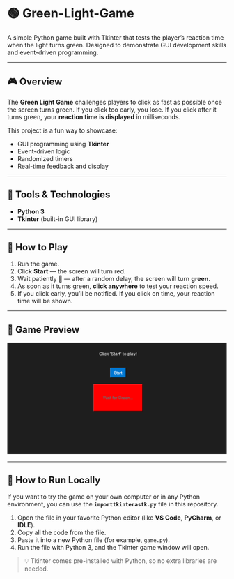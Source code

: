 # 🟢 Green-Light-Game

A simple Python game built with Tkinter that tests the player’s reaction time when the light turns green. Designed to demonstrate GUI development skills and event-driven programming.

---

## 🎮 Overview

The **Green Light Game** challenges players to click as fast as possible once the screen turns green. If you click too early, you lose. If you click after it turns green, your **reaction time is displayed** in milliseconds.

This project is a fun way to showcase:
- GUI programming using **Tkinter**
- Event-driven logic
- Randomized timers
- Real-time feedback and display

---

## 🧰 Tools & Technologies

- **Python 3**
- **Tkinter** (built-in GUI library)

---

## 📝 How to Play

1. Run the game.  
2. Click **Start** — the screen will turn red.  
3. Wait patiently 👀 — after a random delay, the screen will turn **green**.  
4. As soon as it turns green, **click anywhere** to test your reaction speed.  
5. If you click early, you’ll be notified. If you click on time, your reaction time will be shown.

---

## 📸 Game Preview

![Game Preview](Capture.PNG)

---

## 🚀 How to Run Locally

If you want to try the game on your own computer or in any Python environment, you can use the **`importtkinterastk.py`** file in this repository.  

1. Open the file in your favorite Python editor (like **VS Code**, **PyCharm**, or **IDLE**).  
2. Copy all the code from the file.  
3. Paste it into a new Python file (for example, `game.py`).  
4. Run the file with Python 3, and the Tkinter game window will open.  

> 💡 Tkinter comes pre-installed with Python, so no extra libraries are needed.

